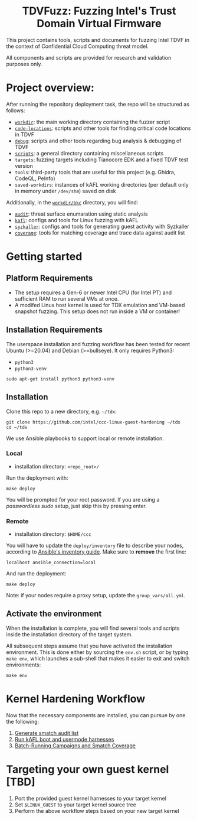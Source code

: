 <h1 align="center">
  <br>TDVFuzz: Fuzzing Intel's Trust Domain Virtual Firmware</br>
</h1>

<!-- <p align="center">
  <a href="https://github.com/intel/ccc-linux-guest-hardening/actions/workflows/ci.yml">
    <img src="https://github.com/intel/ccc-linux-guest-hardening/actions/workflows/ci.yml/badge.svg" alt="CI">
  </a>
</p> -->

This project contains tools, scripts and documents for fuzzing Intel TDVF in the context of Confidential Cloud Computing threat model.

All components and scripts are provided for research and validation purposes only.

# Project overview:

After running the repository deployment task, the repo will be structured as follows:
- [`workdir`](https://github.com/hemx0147/TDVFuzz/tree/master/workdir): the main working directory containing the fuzzer script
- [`code-locations`](https://github.com/hemx0147/TDVFuzz/tree/master/code-locations): scripts and other tools for finding critical code locations in TDVF
- [`debug`](https://github.com/hemx0147/TDVFuzz/tree/master/debug): scripts and other tools regarding bug analysis & debugging of TDVF
- [`scripts`](https://github.com/hemx0147/TDVFuzz/tree/master/scripts): a general directory containing miscellaneous scripts
- `targets`: fuzzing targets including Tianocore EDK and a fixed TDVF test version
- `tools`: third-party tools that are useful for this project (e.g. Ghidra, CodeQL, PeInfo)
- `saved-workdirs`: instances of kAFL working directories (per default only in memory under `/dev/shm`) saved on disk

Additionally, in the [`workdir/bkc`](https://github.com/hemx0147/TDVFuzz/tree/master/workdir/bkc) directory, you will find:
- [`audit`](https://github.com/hemx0147/TDVFuzz/tree/master/workdir/bkc/audit): threat surface enumaration using static analysis
- [`kafl`](https://github.com/hemx0147/TDVFuzz/tree/master/workdir/bkc/kafl): configs and tools for Linux fuzzing with kAFL
- [`syzkaller`](https://github.com/hemx0147/TDVFuzz/tree/master/workdir/bkc/syzkaller): configs and tools for generating guest activity with Syzkaller
- [`coverage`](https://github.com/hemx0147/TDVFuzz/tree/master/workdir/bkc/coverage): tools for matching coverage and trace data against audit list

# Getting started

## Platform Requirements

- The setup requires a Gen-6 or newer Intel CPU (for Intel PT) and sufficient
  RAM to run several VMs at once.
- A modifed Linux host kernel is used for TDX emulation and VM-based snapshot
  fuzzing. This setup does not run inside a VM or container!

## Installation Requirements

The userspace installation and fuzzing workflow has been tested for recent
Ubuntu (>=20.04) and Debian (>=bullseye). It only requires Python3:

- `python3`
- `python3-venv`

~~~
sudo apt-get install python3 python3-venv
~~~

## Installation

Clone this repo to a new directory, e.g. `~/tdx`:

```shell
git clone https://github.com/intel/ccc-linux-guest-hardening ~/tdx
cd ~/tdx
```

We use Ansible playbooks to support local or remote installation.

### Local

- installation directory: `<repo_root>/`

Run the deployment with:
~~~
make deploy
~~~

You will be prompted for your root password.
If you are using a _passwordless sudo_ setup, just skip this by pressing enter.

### Remote

- installation directory: `$HOME/ccc`

You will have to update the `deploy/inventory` file to describe your nodes, according to [Ansible's inventory guide](https://docs.ansible.com/ansible/latest/user_guide/intro_inventory.html).
Make sure to **remove** the first line:

~~~
localhost ansible_connection=local
~~~

And run the deployment:

~~~
make deploy
~~~

Note: if your nodes require a proxy setup, update the `group_vars/all.yml`.

## Activate the environment

When the installation is complete, you will find several tools and scripts
inside the installation directory of the target system.

All subsequent steps assume that you have activated the installation environment.
This is done either by sourcing the `env.sh` script, or by typing `make env`,
which launches a sub-shell that makes it easier to exit and switch environments:

```shell
make env
```

# Kernel Hardening Workflow

Now that the necessary components are installed, you can pursue by one the following:

1. [Generate smatch audit list](./docs/generate_smatch_audit_list.md)
2. [Run kAFL boot and usermode harnesses](./bkc/kafl)
3. [Batch-Running Campaigns and Smatch Coverage](./docs/batch_run_campaign.md)

# Targeting your own guest kernel [TBD]

1. Port the provided guest kernel harnesses to your target kernel
2. Set `$LINUX_GUEST` to your target kernel source tree
3. Perform the above workflow steps based on your new target kernel
